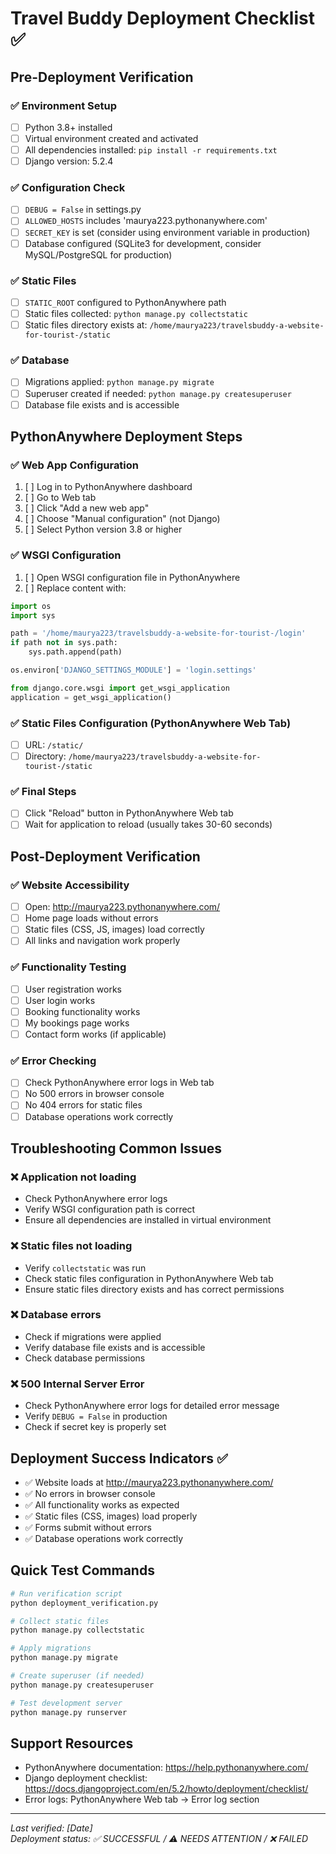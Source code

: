 # Travel Buddy Deployment Checklist ✅

## Pre-Deployment Verification

### ✅ Environment Setup
- [ ] Python 3.8+ installed
- [ ] Virtual environment created and activated
- [ ] All dependencies installed: `pip install -r requirements.txt`
- [ ] Django version: 5.2.4

### ✅ Configuration Check
- [ ] `DEBUG = False` in settings.py
- [ ] `ALLOWED_HOSTS` includes 'maurya223.pythonanywhere.com'
- [ ] `SECRET_KEY` is set (consider using environment variable in production)
- [ ] Database configured (SQLite3 for development, consider MySQL/PostgreSQL for production)

### ✅ Static Files
- [ ] `STATIC_ROOT` configured to PythonAnywhere path
- [ ] Static files collected: `python manage.py collectstatic`
- [ ] Static files directory exists at: `/home/maurya223/travelsbuddy-a-website-for-tourist-/static`

### ✅ Database
- [ ] Migrations applied: `python manage.py migrate`
- [ ] Superuser created if needed: `python manage.py createsuperuser`
- [ ] Database file exists and is accessible

## PythonAnywhere Deployment Steps

### ✅ Web App Configuration
1. [ ] Log in to PythonAnywhere dashboard
2. [ ] Go to Web tab
3. [ ] Click "Add a new web app"
4. [ ] Choose "Manual configuration" (not Django)
5. [ ] Select Python version 3.8 or higher

### ✅ WSGI Configuration
1. [ ] Open WSGI configuration file in PythonAnywhere
2. [ ] Replace content with:
```python
import os
import sys

path = '/home/maurya223/travelsbuddy-a-website-for-tourist-/login'
if path not in sys.path:
    sys.path.append(path)

os.environ['DJANGO_SETTINGS_MODULE'] = 'login.settings'

from django.core.wsgi import get_wsgi_application
application = get_wsgi_application()
```

### ✅ Static Files Configuration (PythonAnywhere Web Tab)
- [ ] URL: `/static/`
- [ ] Directory: `/home/maurya223/travelsbuddy-a-website-for-tourist-/static`

### ✅ Final Steps
- [ ] Click "Reload" button in PythonAnywhere Web tab
- [ ] Wait for application to reload (usually takes 30-60 seconds)

## Post-Deployment Verification

### ✅ Website Accessibility
- [ ] Open: http://maurya223.pythonanywhere.com/
- [ ] Home page loads without errors
- [ ] Static files (CSS, JS, images) load correctly
- [ ] All links and navigation work properly

### ✅ Functionality Testing
- [ ] User registration works
- [ ] User login works
- [ ] Booking functionality works
- [ ] My bookings page works
- [ ] Contact form works (if applicable)

### ✅ Error Checking
- [ ] Check PythonAnywhere error logs in Web tab
- [ ] No 500 errors in browser console
- [ ] No 404 errors for static files
- [ ] Database operations work correctly

## Troubleshooting Common Issues

### ❌ Application not loading
- Check PythonAnywhere error logs
- Verify WSGI configuration path is correct
- Ensure all dependencies are installed in virtual environment

### ❌ Static files not loading
- Verify `collectstatic` was run
- Check static files configuration in PythonAnywhere Web tab
- Ensure static files directory exists and has correct permissions

### ❌ Database errors
- Check if migrations were applied
- Verify database file exists and is accessible
- Check database permissions

### ❌ 500 Internal Server Error
- Check PythonAnywhere error logs for detailed error message
- Verify `DEBUG = False` in production
- Check if secret key is properly set

## Deployment Success Indicators ✅

- ✅ Website loads at http://maurya223.pythonanywhere.com/
- ✅ No errors in browser console
- ✅ All functionality works as expected
- ✅ Static files (CSS, images) load properly
- ✅ Forms submit without errors
- ✅ Database operations work correctly

## Quick Test Commands

```bash
# Run verification script
python deployment_verification.py

# Collect static files
python manage.py collectstatic

# Apply migrations
python manage.py migrate

# Create superuser (if needed)
python manage.py createsuperuser

# Test development server
python manage.py runserver
```

## Support Resources

- PythonAnywhere documentation: https://help.pythonanywhere.com/
- Django deployment checklist: https://docs.djangoproject.com/en/5.2/howto/deployment/checklist/
- Error logs: PythonAnywhere Web tab → Error log section

---
*Last verified: [Date]*  
*Deployment status: ✅ SUCCESSFUL / ⚠️ NEEDS ATTENTION / ❌ FAILED*
